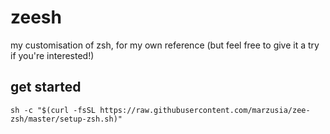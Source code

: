 # zeesh
my customisation of zsh, for my own reference (but feel free to give it a try if you're interested!)

## get started
```
sh -c "$(curl -fsSL https://raw.githubusercontent.com/marzusia/zee-zsh/master/setup-zsh.sh)"
```
